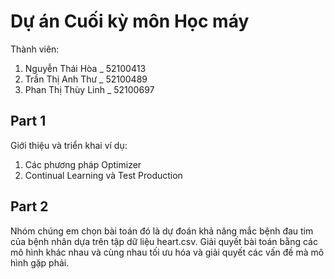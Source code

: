 # Dự án Cuối kỳ môn Học máy
Thành viên: 
1. Nguyễn Thái Hòa _ 52100413
2. Trần Thị Anh Thư _ 52100489
3. Phan Thị Thùy Linh _ 52100697

## Part 1
Giới thiệu và triển khai ví dụ:
1. Các phương pháp Optimizer
2. Continual Learning và Test Production

## Part 2
Nhóm chúng em chọn bài toán đó là dự đoán khả năng mắc bệnh đau tim của bệnh nhân dựa trên tập dữ liệu heart.csv. 
Giải quyết bài toán bằng các mô hình khác nhau và cùng nhau tối ưu hóa và giải quyết các vấn đề mà mô hình gặp phải.
